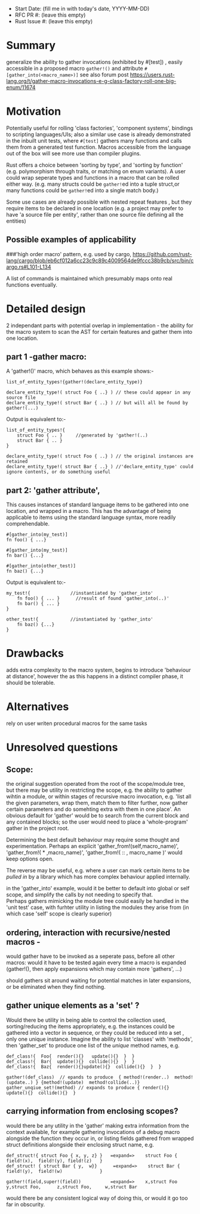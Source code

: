 - Start Date: (fill me in with today's date, YYYY-MM-DD)
- RFC PR #: (leave this empty)
- Rust Issue #: (leave this empty)

# Summary

generalize the ability to gather invocations (exhibited by #[test]) , easily accessible in a proposed macro ```gather!()``` and attribute ```#[gather_into(<macro_name>)]```
see also forum post https://users.rust-lang.org/t/gather-macro-invocations-e-g-class-factory-roll-one-big-enum/11674

# Motivation

Potentially useful for rolling 'class factories', 'component systems', bindings to scripting languages/UIs; also a similar use case is already demonstrated in the inbuilt unit tests, where ```#[test]``` gathers many functions and calls them from a generated test function. Macros accessible from the language out of the box will see more use than compiler plugins.

Rust offers a choice between 'sorting by type', and 'sorting by function' (e.g. polymorphism through traits, or matching on enum variants). A user could wrap seperate types and functions in a macro that can be rolled either way. (e.g. many structs could be ```gather!```ed into a tuple struct,or many functions could be ```gather!```ed into a single match body.)

Some use cases are already possible with nested repeat features , but they require items to be declared in one location (e.g. a project may prefer to have 'a source file per entity', rather than one source file defining all the entities)

## Possible examples of applicability

###'high order macro' 
pattern, e.g. used by cargo,
https://github.com/rust-lang/cargo/blob/eb6cf012a6cc23c9c89c4009564de9fccc38b9cb/src/bin/cargo.rs#L101-L134

A list of commands is maintained which presumably maps onto real functions eventually.


# Detailed design

2 independant parts with potential overlap in implementation - the ability for the macro system to scan the AST for certain features and gather them into one location.

## part 1 -gather macro: 
A 'gather!()' macro, which behaves as this example shows:-

    list_of_entity_types!{gather!(declare_entity_type)}
    
    declare_entity_type!( struct Foo { ..} ) // these could appear in any source file
    declare_entity_type!( struct Bar { ..} ) // but will all be found by gather!(...)

Output is equivalent to:-

    list_of_entity_types!{
        struct Foo { .. }     //generated by 'gather!(..)
        struct Bar { .. }
    }
    
    declare_entity_type!( struct Foo { ..} ) // the original instances are retained
    declare_entity_type!( struct Bar { ..} ) //'declare_entity_type' could ignore contents, or do something useful
    
    

## part 2: 'gather attribute', 
This causes instances of standard language items to be gathered into one location, and wrapped in a macro. This has the advantage of being applicable to items using the standard language syntax, more readily comprehendable.


    #[gather_into(my_test)]
    fn foo() { ...}
    
    #[gather_into(my_test)]
    fn bar() {...}

    #[gather_into(other_test)]
    fn baz() {...}

Output is equivalent to:-
    
    my_test!{               //instantiated by 'gather_into'
        fn foo() { ... }      //result of found 'gather_into(..)'
        fn bar() { ... }
    }
    
    other_test!{            //instantiated by 'gather_into'
        fn baz() {...}
    }
    

# Drawbacks

adds extra complexity to the macro system, begins to introduce 'behaviour at distance', however the as this happens in a distinct compiler phase, it should be tolerable.

# Alternatives

rely on user writen procedural macros for the same tasks


# Unresolved questions

## Scope: 

the original suggestion operated from the root of the scope/module tree, but there may be utility in restricting the scope, e.g. the ability to gather wihtin a module, or within stages of recursive macro invocation, e.g. 'list all the given parameters, wrap them, match them to filter further, now gather certain parameters and do somehting extra with them in one place'.
An obvious default for 'gather' would be to search from the current block and any contained blocks; so the user would need to place a 'whole-program' gather in the project root.

Determining the best default behaviour may require some thought and experimentation. Perhaps an explicit 'gather_from!(self,macro_name)', 'gather_from!( * ,macro_name)', 'gather_from!( :: , macro_name )' would keep options open.

The reverse may be useful, e.g. where a user can mark certain items to be *pulled in* by a library which has more complex behaviour applied internally.

in the 'gather_into' example, would it be better to default into global or self scope, and simplify the calls by not needing to specify that.  
Perhaps gathers mimicking the module tree could easily be handled in the 'unit test' case, with furhter utility in listing the modules they arise from (in which case 'self' scope is clearly superior)

## ordering, interaction with recursive/nested macros -
would gather have to be invoked as a seperate pass, before all other macros: would it have to be tested again every time a macro is expanded (gather!(), then apply expansions which may contain more 'gathers', ...)

should gathers sit around waiting for potential matches in later expansions, or be eliminated when they find nothing.

## gather unique elements as a 'set' ?

Would there be utility in being able to control the collection used, sorting/reducing the items appropriately, e.g. the instances could be gathered into a vector in sequence,  or they could be reduced into a set , only one unique instance.
Imagine the ability to list 'classes' with 'methods', then 'gather_set' to produce one list of the *unique* method names, e.g.

    def_class!{  Foo{  render(){}   update(){}  }  }
    def_class!{  Bar{  update(){}  collide(){}  }  }
    def_class!{  Baz{  render(){}update(){}  collide(){}  }  }
    
    gather!(def_class)  // epands to produce  { method!(render..)  method!(update..) } {method!(update)  method!collide(..)}
    gather_unqiue_set!(method) // expands to produce { render(){}  update(){}  collide(){}  }
    
    
## carrying information from enclosing scopes?

would there be any utility in the 'gather' making extra information from the context available, for example gathering invocations of a debug macro alongside the function they occur in, or listing fields gathered from wrapped struct definitions alongside their enclosing struct name, e.g.

    def_struct!{ struct Foo { x, y, z} }   =expand=>    struct Foo {  field!(x),  field!(y), field!(z)   }
    def_struct! { struct Bar { y,  w}}      =expand=>    struct Bar {  field!(y),  field!(w)              }

    gather!(field,super!(field))           =expand=>    x,struct Foo      y,struct Foo,      z,struct Foo,     w,struct Bar

would there be any consistent logical way of doing this, or would it go too far in obscurity. 



